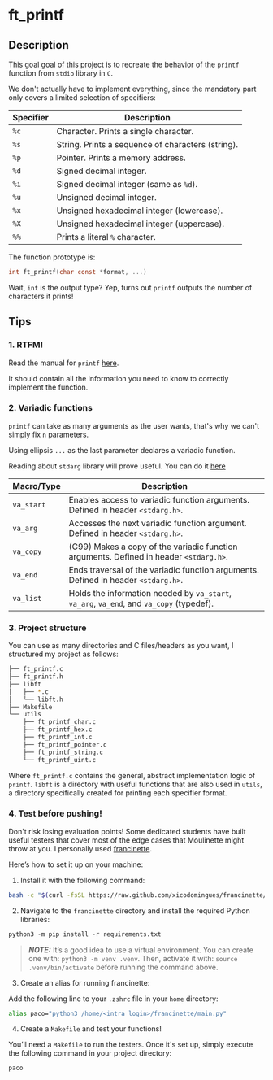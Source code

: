 # ft_printf

## Description

This goal goal of this project is to recreate the behavior of the `printf` function from `stdio` library in `C`.

We don't actually have to implement everything, since the mandatory part only covers a limited selection of specifiers:

| Specifier | Description                                       |
|-----------|---------------------------------------------------|
| `%c`      | Character. Prints a single character.             | 
| `%s`      | String. Prints a sequence of characters (string). | 
| `%p`      | Pointer. Prints a memory address.                 |
| `%d`      | Signed decimal integer.                          | 
| `%i`      | Signed decimal integer (same as `%d`).            | 
| `%u`      | Unsigned decimal integer.                         | 
| `%x`      | Unsigned hexadecimal integer (lowercase).         | 
| `%X`      | Unsigned hexadecimal integer (uppercase).         | 
| `%%`      | Prints a literal `%` character.                   | 


The function prototype is:

```c
int ft_printf(char const *format, ...)
```

Wait, `int` is the output type? Yep, turns out `printf` outputs the number of characters it prints!

## Tips

### 1. RTFM!

Read the manual for `printf` [here](https://linux.die.net/man/3/printf). 

It should contain all the information you need to know to correctly implement the function.

### 2. Variadic functions

`printf` can take as many arguments as the user wants, that's why we can't simply fix `n` parameters.

Using ellipsis `...` as the last parameter declares a variadic function.

Reading about `stdarg` library will prove useful. You can do it [here](https://en.cppreference.com/w/c/variadic)

| Macro/Type   | Description                                                                                 |
|--------------|---------------------------------------------------------------------------------------------|
| `va_start`   | Enables access to variadic function arguments. Defined in header `<stdarg.h>`.               |
| `va_arg`     | Accesses the next variadic function argument. Defined in header `<stdarg.h>`.                |
| `va_copy`    | (C99) Makes a copy of the variadic function arguments. Defined in header `<stdarg.h>`.       |
| `va_end`     | Ends traversal of the variadic function arguments. Defined in header `<stdarg.h>`.           |
| `va_list`    | Holds the information needed by `va_start`, `va_arg`, `va_end`, and `va_copy` (typedef).     |


### 3. Project structure

You can use as many directories and C files/headers as you want, I structured my project as follows:

```bash
├── ft_printf.c
├── ft_printf.h
├── libft
│   ├── *.c
│   └── libft.h
├── Makefile
└── utils
    ├── ft_printf_char.c
    ├── ft_printf_hex.c
    ├── ft_printf_int.c
    ├── ft_printf_pointer.c
    ├── ft_printf_string.c
    └── ft_printf_uint.c
```

Where `ft_printf.c` contains the general, abstract implementation logic of `printf`. 
`libft` is a directory with useful functions that are also used in `utils`, a directory specifically created for printing each specifier format.

### 4. Test before pushing!

Don't risk losing evaluation points! Some dedicated students have built useful testers that cover most of the edge cases that Moulinette might throw at you. I personally used [francinette](https://github.com/xicodomingues/francinette).

Here’s how to set it up on your machine:

1) Install it with the following command:

```bash
bash -c "$(curl -fsSL https://raw.github.com/xicodomingues/francinette/master/bin/install.sh)"
```

2) Navigate to the `francinette` directory and install the required Python libraries:

```python
python3 -m pip install -r requirements.txt
```

> **_NOTE:_** It’s a good idea to use a virtual environment. 
> You can create one with: `python3 -m venv .venv`. Then, activate it with: `source .venv/bin/activate` before running the command above.

3) Create an alias for running francinette:

Add the following line to your `.zshrc` file in your `home` directory:

```bash
alias paco="python3 /home/<intra login>/francinette/main.py"
```

4) Create a `Makefile` and test your functions!

You’ll need a `Makefile` to run the testers. Once it's set up, simply execute the following command in your project directory:
```bash
paco
```

